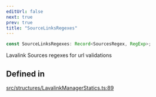 ```yaml
---
editUrl: false
next: true
prev: true
title: "SourceLinksRegexes"
---
```


```ts
const SourceLinksRegexes: Record<SourcesRegex, RegExp>;
```

Lavalink Sources regexes for url validations

## Defined in

[src/structures/LavalinkManagerStatics.ts:89](https://github.com/appujet/lavalink-client/blob/4880e032861893b27e80b7c2d6c36639afbb3479/src/structures/LavalinkManagerStatics.ts#L89)
